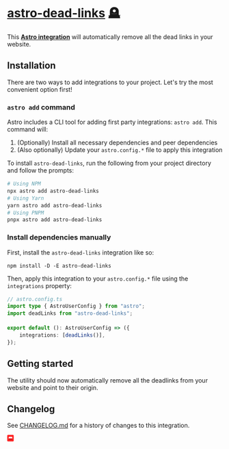 # [astro-dead-links] 🪦

This **[Astro integration][astro-integration]** will automatically remove all
the dead links in your website.

## Installation

There are two ways to add integrations to your project. Let's try the most
convenient option first!

### `astro add` command

Astro includes a CLI tool for adding first party integrations: `astro add`. This
command will:

1. (Optionally) Install all necessary dependencies and peer dependencies
2. (Also optionally) Update your `astro.config.*` file to apply this integration

To install `astro-dead-links`, run the following from your project directory and
follow the prompts:

```sh
# Using NPM
npx astro add astro-dead-links
# Using Yarn
yarn astro add astro-dead-links
# Using PNPM
pnpx astro add astro-dead-links
```

### Install dependencies manually

First, install the `astro-dead-links` integration like so:

```
npm install -D -E astro-dead-links
```

Then, apply this integration to your `astro.config.*` file using the
`integrations` property:

```ts
// astro.config.ts
import type { AstroUserConfig } from "astro";
import deadLinks from "astro-dead-links";

export default (): AstroUserConfig => ({
	integrations: [deadLinks()],
});
```

## Getting started

The utility should now automatically remove all the deadlinks from your website
and point to their origin.

[astro-dead-links]: https://npmjs.org/astro-dead-links
[astro-integration]: https://docs.astro.build/en/guides/integrations-guide/

## Changelog

See [CHANGELOG.md](CHANGELOG.md) for a history of changes to this integration.

[![Lightrix logo](https://raw.githubusercontent.com/Lightrix/npm/main/.github/img/favicon.png "Built with Lightrix/npm")](https://github.com/Lightrix/npm)
